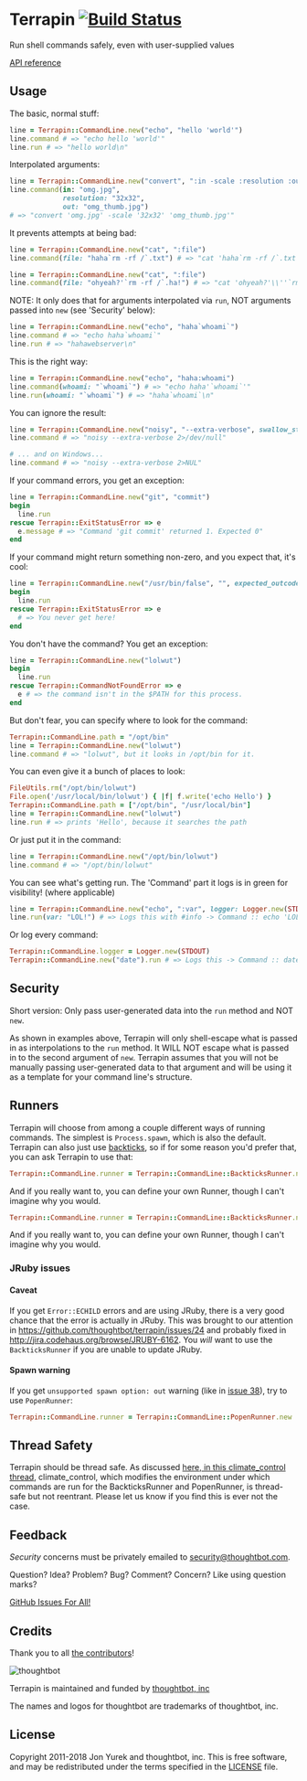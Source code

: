 # Terrapin [![Build Status](https://secure.travis-ci.org/thoughtbot/terrapin.svg?branch=main)](http://travis-ci.org/thoughtbot/terrapin)

Run shell commands safely, even with user-supplied values

[API reference](http://rubydoc.info/gems/terrapin/)

## Usage

The basic, normal stuff:

```ruby
line = Terrapin::CommandLine.new("echo", "hello 'world'")
line.command # => "echo hello 'world'"
line.run # => "hello world\n"
```

Interpolated arguments:

```ruby
line = Terrapin::CommandLine.new("convert", ":in -scale :resolution :out")
line.command(in: "omg.jpg",
             resolution: "32x32",
             out: "omg_thumb.jpg")
# => "convert 'omg.jpg' -scale '32x32' 'omg_thumb.jpg'"
```

It prevents attempts at being bad:

```ruby
line = Terrapin::CommandLine.new("cat", ":file")
line.command(file: "haha`rm -rf /`.txt") # => "cat 'haha`rm -rf /`.txt'"

line = Terrapin::CommandLine.new("cat", ":file")
line.command(file: "ohyeah?'`rm -rf /`.ha!") # => "cat 'ohyeah?'\\''`rm -rf /`.ha!'"
```

NOTE: It only does that for arguments interpolated via `run`, NOT arguments
passed into `new` (see 'Security' below):

```ruby
line = Terrapin::CommandLine.new("echo", "haha`whoami`")
line.command # => "echo haha`whoami`"
line.run # => "hahawebserver\n"
```

This is the right way:

```ruby
line = Terrapin::CommandLine.new("echo", "haha:whoami")
line.command(whoami: "`whoami`") # => "echo haha'`whoami`'"
line.run(whoami: "`whoami`") # => "haha`whoami`\n"
```

You can ignore the result:

```ruby
line = Terrapin::CommandLine.new("noisy", "--extra-verbose", swallow_stderr: true)
line.command # => "noisy --extra-verbose 2>/dev/null"

# ... and on Windows...
line.command # => "noisy --extra-verbose 2>NUL"
```

If your command errors, you get an exception:

```ruby
line = Terrapin::CommandLine.new("git", "commit")
begin
  line.run
rescue Terrapin::ExitStatusError => e
  e.message # => "Command 'git commit' returned 1. Expected 0"
end
```

If your command might return something non-zero, and you expect that, it's cool:

```ruby
line = Terrapin::CommandLine.new("/usr/bin/false", "", expected_outcodes: [0, 1])
begin
  line.run
rescue Terrapin::ExitStatusError => e
  # => You never get here!
end
```

You don't have the command? You get an exception:

```ruby
line = Terrapin::CommandLine.new("lolwut")
begin
  line.run
rescue Terrapin::CommandNotFoundError => e
  e # => the command isn't in the $PATH for this process.
end
```

But don't fear, you can specify where to look for the command:

```ruby
Terrapin::CommandLine.path = "/opt/bin"
line = Terrapin::CommandLine.new("lolwut")
line.command # => "lolwut", but it looks in /opt/bin for it.
```

You can even give it a bunch of places to look:

```ruby
FileUtils.rm("/opt/bin/lolwut")
File.open('/usr/local/bin/lolwut') { |f| f.write('echo Hello') }
Terrapin::CommandLine.path = ["/opt/bin", "/usr/local/bin"]
line = Terrapin::CommandLine.new("lolwut")
line.run # => prints 'Hello', because it searches the path
```

Or just put it in the command:

```ruby
line = Terrapin::CommandLine.new("/opt/bin/lolwut")
line.command # => "/opt/bin/lolwut"
```

You can see what's getting run. The 'Command' part it logs is in green for
visibility! (where applicable)

```ruby
line = Terrapin::CommandLine.new("echo", ":var", logger: Logger.new(STDOUT))
line.run(var: "LOL!") # => Logs this with #info -> Command :: echo 'LOL!'
```

Or log every command:

```ruby
Terrapin::CommandLine.logger = Logger.new(STDOUT)
Terrapin::CommandLine.new("date").run # => Logs this -> Command :: date
```

## Security

Short version: Only pass user-generated data into the `run` method and NOT
`new`.

As shown in examples above, Terrapin will only shell-escape what is passed in as
interpolations to the `run` method. It WILL NOT escape what is passed in to the
second argument of `new`. Terrapin assumes that you will not be manually
passing user-generated data to that argument and will be using it as a template
for your command line's structure.

## Runners

Terrapin will choose from among a couple different ways of running commands.
The simplest is `Process.spawn`, which is also the default. Terrapin can also just use [backticks], so if for some reason you'd prefer that, you can ask Terrapin to use that:

```ruby
Terrapin::CommandLine.runner = Terrapin::CommandLine::BackticksRunner.new
```

And if you really want to, you can define your own Runner, though I can't imagine why you would.

[backticks]: https://ruby-doc.org/3.2.1/Kernel.html#method-i-60

```ruby
Terrapin::CommandLine.runner = Terrapin::CommandLine::BackticksRunner.new
```

And if you really want to, you can define your own Runner, though I can't
imagine why you would.

### JRuby issues

#### Caveat

If you get `Error::ECHILD` errors and are using JRuby, there is a very good
chance that the error is actually in JRuby. This was brought to our attention
in https://github.com/thoughtbot/terrapin/issues/24 and probably fixed in
http://jira.codehaus.org/browse/JRUBY-6162. You *will* want to use the
`BackticksRunner` if you are unable to update JRuby.

#### Spawn warning

If you get `unsupported spawn option: out` warning (like in [issue
38](https://github.com/thoughtbot/terrapin/issues/38)), try to use
`PopenRunner`:

```ruby
Terrapin::CommandLine.runner = Terrapin::CommandLine::PopenRunner.new
```

## Thread Safety

Terrapin should be thread safe. As discussed [here, in this climate_control
thread](https://github.com/thoughtbot/climate_control/pull/11), climate_control,
which modifies the environment under which commands are run for the
BackticksRunner and PopenRunner, is thread-safe but not reentrant. Please let us
know if you find this is ever not the case.

## Feedback

*Security* concerns must be privately emailed to
[security@thoughtbot.com](security@thoughtbot.com).

Question? Idea? Problem? Bug? Comment? Concern? Like using question marks?

[GitHub Issues For All!](https://github.com/thoughtbot/terrapin/issues)

## Credits

Thank you to all [the
contributors](https://github.com/thoughtbot/terrapin/graphs/contributors)!

![thoughtbot](http://thoughtbot.com/logo.png)

Terrapin is maintained and funded by [thoughtbot,
inc](http://thoughtbot.com/community)

The names and logos for thoughtbot are trademarks of thoughtbot, inc.

## License

Copyright 2011-2018 Jon Yurek and thoughtbot, inc. This is free software, and
may be redistributed under the terms specified in the
[LICENSE](https://github.com/thoughtbot/terrapin/blob/main/LICENSE)
file.
